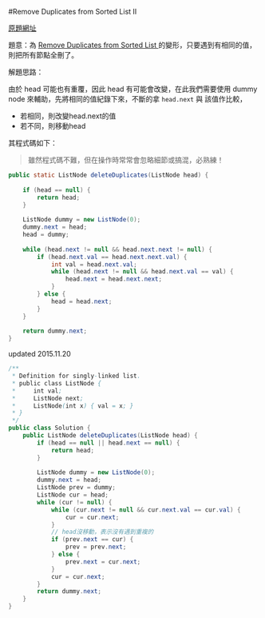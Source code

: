 #Remove Duplicates from Sorted List II

[原題網址](http://www.lintcode.com/en/problem/remove-duplicates-from-sorted-list-ii/)

題意：為 [Remove Duplicates from Sorted List ](linked_list/remove_duplicates_from_sorted_list.md) 的變形，只要遇到有相同的值，則把所有節點全刪了。

解題思路：

由於 head 可能也有重覆，因此 head 有可能會改變，在此我們需要使用 dummy node 來輔助，先將相同的值紀錄下來，不斷的拿 ```head.next``` 與 該值作比較，

* 若相同，則改變head.next的值
* 若不同，則移動head

其程式碼如下：

>雖然程式碼不難，但在操作時常常會忽略細節或搞混，必熟練！

```java
public static ListNode deleteDuplicates(ListNode head) {
    
    if (head == null) {
        return head;
    }
    
    ListNode dummy = new ListNode(0);
    dummy.next = head;
    head = dummy;
    
    while (head.next != null && head.next.next != null) {
        if (head.next.val == head.next.next.val) {
            int val = head.next.val;
            while (head.next != null && head.next.val == val) {
                head.next = head.next.next;
            }
        } else {
            head = head.next;
        }
    }
    
    return dummy.next;
}
```

updated 2015.11.20

```java
/**
 * Definition for singly-linked list.
 * public class ListNode {
 *     int val;
 *     ListNode next;
 *     ListNode(int x) { val = x; }
 * }
 */
public class Solution {
    public ListNode deleteDuplicates(ListNode head) {
        if (head == null || head.next == null) {
            return head;
        }
        
        ListNode dummy = new ListNode(0);
        dummy.next = head;
        ListNode prev = dummy;
        ListNode cur = head;
        while (cur != null) {
            while (cur.next != null && cur.next.val == cur.val) {
                cur = cur.next;
            }
            // head沒移動，表示沒有遇到重複的
            if (prev.next == cur) {
                prev = prev.next;
            } else {
                prev.next = cur.next;
            }
            cur = cur.next;
        }
        return dummy.next;
    }
}
```